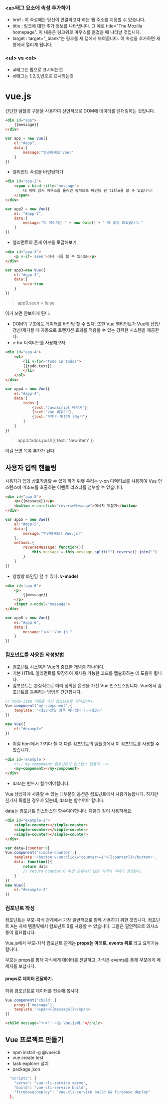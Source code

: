 ### \<a>태그 요소에 속성 추가하기

- href : 이 속성에는 당신이 연결하고자 하는 웹 주소를 지정할 수 있습니다.
- title : 링크에 대한 추가 정보를 나타냅니다. 그 예로 title="The Mozilla homepage". 이 내용은 링크위로 마우스를 옮겼을 때 나타날 것입니다.
- target :  target="_blank"는 링크를 새 탭에서 보여줍니다. 이 속성을 추가하면 새창에서 열리게 됩니다.



### \<ul> vs \<ol>

- ul태그는 쩜으로 표시되는것
- ol태그는 1,2,3,번호로 표시되는것

# vue.js

간단한 템플릿 구문을 사용하여 선언적으로 DOM에 데이터를 렌더링하는 것입니다.

```html
<div id="app">
    {{message}}
</div>
```

```js
var app = new Vue({
	el:"#app",
	data:{
		message:"안녕하세요 Vue!"
	}
})
```

- 엘리먼트 속성을 바인딩하기

```html
<div id="app-2">
	<span v-bind:title="message">
		내 위에 잠시 마우스를 올리면 동적으로 바인딩 된 title을 볼 수 있습니다!
	</span>
</div>
```

```javascript
var app2 = new Vue({
	el: "#app-2",
	data:{
		message:"이 페이지는 " + new Date() + " 에 로드 되었습니다."
	}
})
```

- 엘리먼트의 존재 여부를 토글해보기

```html
<div id="app-3">
	<p v-if='seen'>이제 나를 볼 수 있어요</p>
</div>
```

```js
var app3=new Vue({
	el:"#app-3",
	data:{
		seen:true
	}
})
```

> app3.seen = false

이거 쓰면 안보이게 된다.

- DOM의 구조에도 데이터를 바인딩 할 수 있다. 또한 Vue 엘리먼트가 Vue에 삽입/갱신/제거될 때 자동으로 트랜지션 효과를 적용할 수 있는 강력한 시스템을 제공한다.
- v-for 디렉티브를 사용해보자.

```html
<div id="app-4">
	<ol>
		<li v-for="todo in todos">
		{{todo.text}}
		</li>
	</ol>
</div>
```

```js
var app4 = new Vue({
	el:"#app-4",
    data:{
        todos:[
            {text:"JavaScript 배우기"},
            {text:"Vue 배우기"},
            {text:"무언가 멋진거 만들기"}
        ]
    }
})
```

> app4.todos.push({ text: 'New item' })

이걸 쓰면 목록 추가가 된다.

## 사용자 입력 핸들링

사용자가 앱과 상호작용할 수 있게 하기 위햇 우리는 v-on 디렉티브를 사용하여 Vue 인스턴스에 메소드를 호출하는 이벤트 리스너를 첨부할 수 있습니다.

```html
<div id="app-5">
	<p>{{message}}</p>
	<button v-on:click="reverseMessage">메세지 뒤집기</button>
</div>
```

```js
var app5 = new Vue({
	el:"#app-5",
	data:{
		message:"안녕하세요! Vue.js!"
	},
	methods:{
		reverseMessage: function(){
			this.message = this.message.split("").reverse().join("")
		}
	}
})
```

- 양방향 바인딩 할 수 있다. **v-model**

```html
<div id='app-6'>
    <p>
        {{message}}
    </p>
    <input v-model="message">
</div>
```

```js
var app6 = new Vue({
	el:"#app-6",
	data:{
		message:"ㅎㅇ! Vue.js!"
	}
})
```

### 컴포넌트를 사용한 작성방법

- 컴포넌트 시스템은 Vue의 중요한 개념중 하나이다.
- 기본 HTML 엘리먼트를 확장하여 재사용 가능한 코드를 캡슐화하는 데 도움이 됩니다.
- 컴포넌트는 본질적으로 미리 정의된 옵션을 가진 Vue 인스턴스입니다. Vue에서 컴포넌트를 등록하는 방법은 간단합니다.

```js
// todo-item 이름을 가진 컴포넌트를 정의합니다.
Vue.component('my-component',{
	template: '<div>할일 항목 하나입니다.</div>'
})

new Vue({
    el:"#example"
})
```

- 이걸 html에서 가져다 쓸 때 다른 컴포넌트의 탬플릿에서 이 컴포넌트를 사용할 수 있습니다.

```html
<div id='example'>
    <!-- my-component 컴포넌트의 인스턴스 만들기 -->
    <my-component></my-component>
</div>
```

- data는 반드시 함수여야합니다.

Vue 생성자에 사용할 수 있는 대부분의 옵션은 컴포넌트에서 사용가능합니다. 하지만 한가지 특별한 경우가 있는데, data는 함수여야 합니다.

data는 컴포넌트 인스턴스의 함수여야합니다. 다음과 같이 사용하세요.

```html
<div id="example-2">
    <simple-counter></simple-counter>
    <simple-counter></simple-counter>
    <simple-counter></simple-counter>
</div>
```

```js
var data={counter:0}
Vue.component('simple-counter',{
    template:'<button v-on:click="counter+=1">{{counter}}</button>',
    data: function(){
        return data
        // return counter:0 하면 공유되지 않은 각각의 객체가 생성된다.
    }
})
new Vue({
    el:"#example-2"
})
```

### 컴포넌트 작성

컴포넌트는 부모-자식 관계에서 가장 일반적으로 함께 사용하기 위한 것입니다. 컴포넌트 A는 자체 템플릿에서 컴포넌트 B를 사용할 수 있습니다. 그들은 필연적으로 의사소통이 필요합니다.

Vue.js에서 부모-자식 컴포넌트 관계는 **props는 아래로, events 위로** 라고 요약가능합니다.

부모는 props를 통해 자식에게 데이터를 전달하고, 자식은 events를 통해 부모에게 메세지를 보냅니다.

#### props로 데이터 전달하기.

하위 컴포넌트로 데이터를 전송해 봅시다.

```js
Vue.component('child',{
	props:['message'],
	template:'<span>{{message}}</span>'
})
```

```html
<child message="ㅎㅇ!! 나는 Vue.js야."</child>
```

## Vue 프로젝트 만들기

- npm install -g @vue/cli
- vue create test
- task explorer 설치
- package.json

```bash
  "scripts": {
    "serve": "vue-cli-service serve",
    "build": "vue-cli-service build",
    "firebase:deploy": "vue-cli-service build && firebase deploy"
  },
```